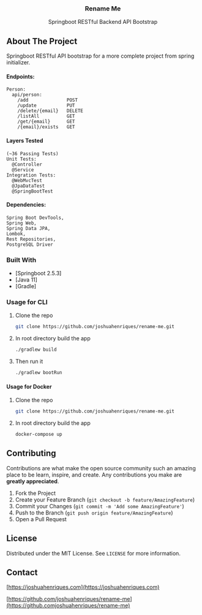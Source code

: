<p align="center">
  <h3 align="center">Rename Me</h3>
  <p align="center">
    Springboot RESTful Backend API Bootstrap
  </p>
</p>

## About The Project
Springboot RESTful API bootstrap for a more complete project from spring initializer.  

#### Endpoints:
```
Person:
  api/person:
    /add              POST  
    /update           PUT
    /delete/{email}   DELETE
    /listAll          GET
    /get/{email}      GET
    /{email}/exists   GET
```

#### Layers Tested
```
(~36 Passing Tests)
Unit Tests:
  @Controller 
  @Service
Integration Tests:
  @WebMvcTest
  @JpaDataTest
  @SpringBootTest 
```

#### Dependencies:
```
Spring Boot DevTools,
Spring Web,
Spring Data JPA,
Lombok,
Rest Repositories,
PostgreSQL Driver
```

### Built With

* [Springboot 2.5.3]
* [Java 11]
* [Gradle]

### Usage for CLI

1. Clone the repo
   ```sh
   git clone https://github.com/joshuahenriques/rename-me.git
   ```
3. In root directory build the app
   ```sh
   ./gradlew build
   ```
4. Then run it
   ```sh
   ./gradlew bootRun
   ```
   
#### Usage for Docker
1. Clone the repo
   ```sh
   git clone https://github.com/joshuahenriques/rename-me.git
   ```
2. In root directory build the app
   ```sh
   docker-compose up

## Contributing

Contributions are what make the open source community such an amazing place to be learn, inspire, and create. Any contributions you make are **greatly appreciated**.

1. Fork the Project
2. Create your Feature Branch (`git checkout -b feature/AmazingFeature`)
3. Commit your Changes (`git commit -m 'Add some AmazingFeature'`)
4. Push to the Branch (`git push origin feature/AmazingFeature`)
5. Open a Pull Request

## License

Distributed under the MIT License. See `LICENSE` for more information.

## Contact

[https://joshuahenriques.com](https://joshuahenriques.com)

[https://github.com/joshuahenriques/rename-me](https://github.comjoshuahenriques/rename-me)
